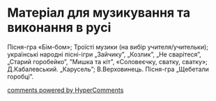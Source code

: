 <div id="hypercomments_widget" class="js-hypercomments-widget invisible"></div>

# Матеріал для музикування та виконання в русі

Пісня-гра «Бім-бом»; Троїсті музики (на вибір учителя/учительки);  українські народні пісні-ігри „Зайчику”, „Козлик”, „Не сварітеся”, „Старий горобейко”, ”Мишка та кіт”, «Соловеєчку, сватку, сватку»; Д.Кабалевський. „Карусель”;  В.Верховинець. Пісня-гра „Щебетали горобці”.

<div class="js-hypercomments-container">
    <a href="http://hypercomments.com" class="hc-link" title="comments widget">comments powered by HyperComments</a>
</div>